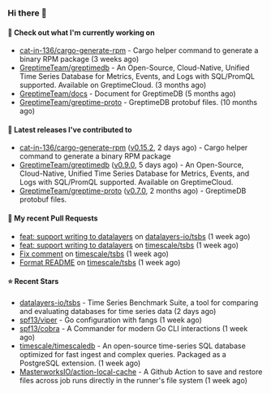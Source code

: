 ### Hi there 👋

#### 👷 Check out what I'm currently working on

- [cat-in-136/cargo-generate-rpm](https://github.com/cat-in-136/cargo-generate-rpm) - Cargo helper command to generate a binary RPM package (3 weeks ago)
- [GreptimeTeam/greptimedb](https://github.com/GreptimeTeam/greptimedb) - An Open-Source, Cloud-Native, Unified Time Series Database for Metrics, Events, and Logs with SQL/PromQL supported. Available on GreptimeCloud. (3 months ago)
- [GreptimeTeam/docs](https://github.com/GreptimeTeam/docs) - Document for GreptimeDB (5 months ago)
- [GreptimeTeam/greptime-proto](https://github.com/GreptimeTeam/greptime-proto) - GreptimeDB protobuf files. (10 months ago)

#### 🔭 Latest releases I've contributed to

- [cat-in-136/cargo-generate-rpm](https://github.com/cat-in-136/cargo-generate-rpm) ([v0.15.2](https://github.com/cat-in-136/cargo-generate-rpm/releases/tag/v0.15.2), 2 days ago) - Cargo helper command to generate a binary RPM package
- [GreptimeTeam/greptimedb](https://github.com/GreptimeTeam/greptimedb) ([v0.9.0](https://github.com/GreptimeTeam/greptimedb/releases/tag/v0.9.0), 5 days ago) - An Open-Source, Cloud-Native, Unified Time Series Database for Metrics, Events, and Logs with SQL/PromQL supported. Available on GreptimeCloud.
- [GreptimeTeam/greptime-proto](https://github.com/GreptimeTeam/greptime-proto) ([v0.7.0](https://github.com/GreptimeTeam/greptime-proto/releases/tag/v0.7.0), 2 months ago) - GreptimeDB protobuf files.

#### 🔨 My recent Pull Requests

- [feat: support writing to datalayers](https://github.com/datalayers-io/tsbs/pull/1) on [datalayers-io/tsbs](https://github.com/datalayers-io/tsbs) (1 week ago)
- [feat: support writing to datalayers](https://github.com/timescale/tsbs/pull/258) on [timescale/tsbs](https://github.com/timescale/tsbs) (1 week ago)
- [Fix comment](https://github.com/timescale/tsbs/pull/257) on [timescale/tsbs](https://github.com/timescale/tsbs) (1 week ago)
- [Format README](https://github.com/timescale/tsbs/pull/256) on [timescale/tsbs](https://github.com/timescale/tsbs) (1 week ago)

#### ⭐ Recent Stars

- [datalayers-io/tsbs](https://github.com/datalayers-io/tsbs) - Time Series Benchmark Suite, a tool for comparing and evaluating databases for time series data (2 days ago)
- [spf13/viper](https://github.com/spf13/viper) - Go configuration with fangs (1 week ago)
- [spf13/cobra](https://github.com/spf13/cobra) - A Commander for modern Go CLI interactions (1 week ago)
- [timescale/timescaledb](https://github.com/timescale/timescaledb) - An open-source time-series SQL database optimized for fast ingest and complex queries.  Packaged as a PostgreSQL extension. (1 week ago)
- [MasterworksIO/action-local-cache](https://github.com/MasterworksIO/action-local-cache) - A Github Action to save and restore files across job runs directly in the runner&#39;s file system (1 week ago)
